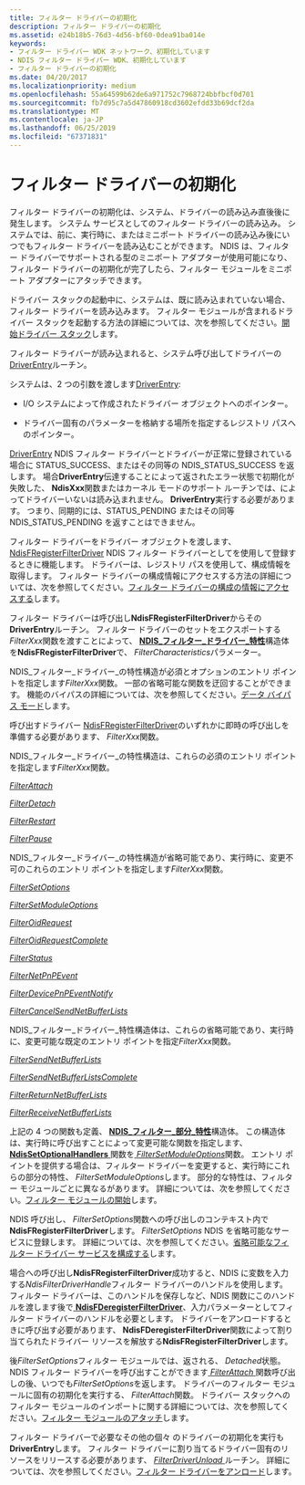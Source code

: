 ```yaml
---
title: フィルター ドライバーの初期化
description: フィルター ドライバーの初期化
ms.assetid: e24b18b5-76d3-4d56-bf60-0dea91ba014e
keywords:
- フィルター ドライバー WDK ネットワーク、初期化しています
- NDIS フィルター ドライバー WDK、初期化しています
- フィルター ドライバーの初期化
ms.date: 04/20/2017
ms.localizationpriority: medium
ms.openlocfilehash: 55a64599b62de6a971752c7968724bbfbcf0d701
ms.sourcegitcommit: fb7d95c7a5d47860918cd3602efdd33b69dcf2da
ms.translationtype: MT
ms.contentlocale: ja-JP
ms.lasthandoff: 06/25/2019
ms.locfileid: "67371831"
---
```

# <a name="initializing-a-filter-driver"></a>フィルター ドライバーの初期化



フィルター ドライバーの初期化は、システム、ドライバーの読み込み直後後に発生します。 システム サービスとしてのフィルター ドライバーの読み込み。 システムでは、前に、実行時に、またはミニポート ドライバーの読み込み後にいつでもフィルター ドライバーを読み込むことができます。 NDIS は、フィルター ドライバーでサポートされる型のミニポート アダプターが使用可能になり、フィルター ドライバーの初期化が完了したら、フィルター モジュールをミニポート アダプターにアタッチできます。

ドライバー スタックの起動中に、システムは、既に読み込まれていない場合、フィルター ドライバーを読み込みます。 フィルター モジュールが含まれるドライバー スタックを起動する方法の詳細については、次を参照してください。[開始ドライバー スタック](starting-a-driver-stack.md)します。

フィルター ドライバーが読み込まれると、システム呼び出してドライバーの[DriverEntry](https://docs.microsoft.com/windows-hardware/drivers/ddi/content/wdm/nc-wdm-driver_initialize)ルーチン。 

システムは、2 つの引数を渡します[DriverEntry](https://docs.microsoft.com/windows-hardware/drivers/ddi/content/wdm/nc-wdm-driver_initialize):

-   I/O システムによって作成されたドライバー オブジェクトへのポインター。

-   ドライバー固有のパラメーターを格納する場所を指定するレジストリ パスへのポインター。

[DriverEntry](https://docs.microsoft.com/windows-hardware/drivers/ddi/content/wdm/nc-wdm-driver_initialize) NDIS フィルター ドライバーとドライバーが正常に登録されている場合に STATUS_SUCCESS、またはその同等の NDIS_STATUS_SUCCESS を返します。 場合**DriverEntry**伝達することによって返されたエラー状態で初期化が失敗した、 **NdisXxx**関数またはカーネル モードのサポート ルーチンでは、によってドライバーいないは読み込まれません。 **DriverEntry**実行する必要があります。 つまり、同期的には、STATUS_PENDING またはその同等 NDIS_STATUS_PENDING を返すことはできません。

フィルター ドライバーをドライバー オブジェクトを渡します、 [NdisFRegisterFilterDriver](https://docs.microsoft.com/windows-hardware/drivers/ddi/content/ndis/nf-ndis-ndisfregisterfilterdriver) NDIS フィルター ドライバーとしてを使用して登録するときに機能します。 ドライバーは、レジストリ パスを使用して、構成情報を取得します。 フィルター ドライバーの構成情報にアクセスする方法の詳細については、次を参照してください。[フィルター ドライバーの構成の情報にアクセスする](accessing-configuration-information-for-a-filter-driver.md)します。

フィルター ドライバーは呼び出し**NdisFRegisterFilterDriver**からその**DriverEntry**ルーチン。 フィルター ドライバーのセットをエクスポートする*FilterXxx*関数を渡すことによって、 [ **NDIS\_フィルター\_ドライバー\_特性**](https://docs.microsoft.com/windows-hardware/drivers/ddi/content/ndis/ns-ndis-_ndis_filter_driver_characteristics)構造体を**NdisFRegisterFilterDriver**で、 *FilterCharacteristics*パラメーター。

NDIS\_フィルター\_ドライバー\_の特性構造が必須とオプションのエントリ ポイントを指定します*FilterXxx*関数。 一部の省略可能な関数を迂回することができます。 機能のバイパスの詳細については、次を参照してください。[データ バイパス モード](data-bypass-mode.md)します。

呼び出すドライバー [NdisFRegisterFilterDriver](https://docs.microsoft.com/windows-hardware/drivers/ddi/content/ndis/nf-ndis-ndisfregisterfilterdriver)のいずれかに即時の呼び出しを準備する必要があります、 *FilterXxx*関数。

NDIS\_フィルター\_ドライバー\_の特性構造は、これらの必須のエントリ ポイントを指定します*FilterXxx*関数。

[*FilterAttach*](https://docs.microsoft.com/windows-hardware/drivers/ddi/content/ndis/nc-ndis-filter_attach)

[*FilterDetach*](https://docs.microsoft.com/windows-hardware/drivers/ddi/content/ndis/nc-ndis-filter_detach)

[*FilterRestart*](https://docs.microsoft.com/windows-hardware/drivers/ddi/content/ndis/nc-ndis-filter_restart)

[*FilterPause*](https://docs.microsoft.com/windows-hardware/drivers/ddi/content/ndis/nc-ndis-filter_pause)

NDIS\_フィルター\_ドライバー\_の特性構造が省略可能であり、実行時に、変更不可のこれらのエントリ ポイントを指定します*FilterXxx*関数。

[*FilterSetOptions*](https://docs.microsoft.com/windows-hardware/drivers/ddi/content/ndis/nc-ndis-set_options)

[*FilterSetModuleOptions*](https://docs.microsoft.com/windows-hardware/drivers/ddi/content/ndis/nc-ndis-filter_set_module_options)

[*FilterOidRequest*](https://docs.microsoft.com/windows-hardware/drivers/ddi/content/ndis/nc-ndis-filter_oid_request)

[*FilterOidRequestComplete*](https://docs.microsoft.com/windows-hardware/drivers/ddi/content/ndis/nc-ndis-filter_oid_request_complete)

[*FilterStatus*](https://docs.microsoft.com/windows-hardware/drivers/ddi/content/ndis/nc-ndis-filter_status)

[*FilterNetPnPEvent*](https://docs.microsoft.com/windows-hardware/drivers/ddi/content/ndis/nc-ndis-filter_net_pnp_event)

[*FilterDevicePnPEventNotify*](https://docs.microsoft.com/windows-hardware/drivers/ddi/content/ndis/nc-ndis-filter_device_pnp_event_notify)

[*FilterCancelSendNetBufferLists*](https://docs.microsoft.com/windows-hardware/drivers/ddi/content/ndis/nc-ndis-filter_cancel_send_net_buffer_lists)

NDIS\_フィルター\_ドライバー\_特性構造体は、これらの省略可能であり、実行時に、変更可能な既定のエントリ ポイントを指定*FilterXxx*関数。

[*FilterSendNetBufferLists*](https://docs.microsoft.com/windows-hardware/drivers/ddi/content/ndis/nc-ndis-filter_send_net_buffer_lists)

[*FilterSendNetBufferListsComplete*](https://docs.microsoft.com/windows-hardware/drivers/ddi/content/ndis/nc-ndis-filter_send_net_buffer_lists_complete)

[*FilterReturnNetBufferLists*](https://docs.microsoft.com/windows-hardware/drivers/ddi/content/ndis/nc-ndis-filter_return_net_buffer_lists)

[*FilterReceiveNetBufferLists*](https://docs.microsoft.com/windows-hardware/drivers/ddi/content/ndis/nc-ndis-filter_receive_net_buffer_lists)

上記の 4 つの関数も定義、 [ **NDIS\_フィルター\_部分\_特性**](https://docs.microsoft.com/windows-hardware/drivers/ddi/content/ndis/ns-ndis-_ndis_filter_partial_characteristics)構造体。 この構造体は、実行時に呼び出すことによって変更可能な関数を指定します、 [ **NdisSetOptionalHandlers** ](https://docs.microsoft.com/windows-hardware/drivers/ddi/content/ndis/nf-ndis-ndissetoptionalhandlers)関数を[ *FilterSetModuleOptions*](https://docs.microsoft.com/windows-hardware/drivers/ddi/content/ndis/nc-ndis-filter_set_module_options)関数。 エントリ ポイントを提供する場合は、フィルター ドライバーを変更すると、実行時にこれらの部分の特性、 *FilterSetModuleOptions*します。 部分的な特性は、フィルター モジュールごとに異なるがあります。 詳細については、次を参照してください。[フィルター モジュールの開始](starting-a-filter-module.md)します。

NDIS 呼び出し、 *FilterSetOptions*関数への呼び出しのコンテキスト内で**NdisFRegisterFilterDriver**します。 *FilterSetOptions* NDIS を省略可能なサービスに登録します。 詳細については、次を参照してください。[省略可能なフィルター ドライバー サービスを構成する](configuring-optional-filter-driver-services.md)します。

場合への呼び出し**NdisFRegisterFilterDriver**成功すると、NDIS に変数を入力する*NdisFilterDriverHandle*フィルター ドライバーのハンドルを使用します。 フィルター ドライバーは、このハンドルを保存しなど、NDIS 関数にこのハンドルを渡します後で[ **NdisFDeregisterFilterDriver**](https://docs.microsoft.com/windows-hardware/drivers/ddi/content/ndis/nf-ndis-ndisfderegisterfilterdriver)、入力パラメーターとしてフィルター ドライバーのハンドルを必要とします。 ドライバーをアンロードするときに呼び出す必要があります、 **NdisFDeregisterFilterDriver**関数によって割り当てられたドライバー リソースを解放する**NdisFRegisterFilterDriver**します。

後*FilterSetOptions*フィルター モジュールでは、返される、 *Detached*状態。 NDIS フィルター ドライバーを呼び出すことができます[ *FilterAttach* ](https://docs.microsoft.com/windows-hardware/drivers/ddi/content/ndis/nc-ndis-filter_attach)関数呼び出しの後、いつでも*FilterSetOptions*を返します。 ドライバーのフィルター モジュールに固有の初期化を実行する、 *FilterAttach*関数。 ドライバー スタックへのフィルター モジュールのインポートに関する詳細については、次を参照してください。[フィルター モジュールのアタッチ](attaching-a-filter-module.md)します。

フィルター ドライバーで必要なその他の個々 のドライバーの初期化を実行も**DriverEntry**します。 フィルター ドライバーに割り当てるドライバー固有のリソースをリリースする必要があります、 [ *FilterDriverUnload* ](https://docs.microsoft.com/windows-hardware/drivers/network/unloading-a-filter-driver)ルーチン。 詳細については、次を参照してください。[フィルター ドライバーをアンロード](unloading-a-filter-driver.md)します。

 

 





